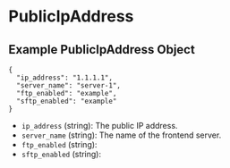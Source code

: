 # PublicIpAddress

## Example PublicIpAddress Object

```
{
  "ip_address": "1.1.1.1",
  "server_name": "server-1",
  "ftp_enabled": "example",
  "sftp_enabled": "example"
}
```

* `ip_address` (string): The public IP address.
* `server_name` (string): The name of the frontend server.
* `ftp_enabled` (string): 
* `sftp_enabled` (string): 
